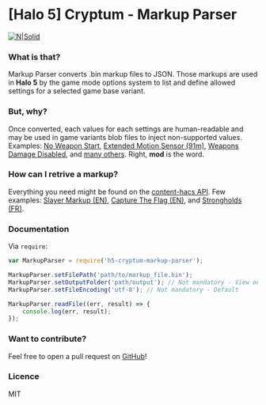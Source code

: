 # [Halo 5] Cryptum - Markup Parser

[![N|Solid](https://i.imgur.com/YhIwCPL.png)](https://www.twitter.com/_SuckMyLuck)
### What is that?
Markup Parser converts .bin markup files to JSON. Those markups are used in **Halo 5** by the game mode options system to list and define allowed settings for a selected game base variant.

### But, why?
Once converted, each values for each settings are human-readable and may be used in game variants blob files to inject non-supported values. Examples: [No Weapon Start](https://www.halowaypoint.com/en-us/games/halo-5-guardians/xbox-one/game-variants?lastModifiedFilter=Everything&sortOrder=BookmarkCount&page=1&gamertag=X3CXeX%20v3#ugc_halo-5-guardians_xbox-one_gamevariant_X3CXeX%20v3_b768f833-878b-4e15-96e3-8e84675b553c), [Extended Motion Sensor (91m)](https://www.halowaypoint.com/en-us/games/halo-5-guardians/xbox-one/game-variants?lastModifiedFilter=Everything&sortOrder=BookmarkCount&page=1&gamertag=X3CXeX%20v3#ugc_halo-5-guardians_xbox-one_gamevariant_X3CXeX%20v3_66681a69-8096-42c5-8df1-a89b21974cf1), [Weapons Damage Disabled](https://www.halowaypoint.com/en-us/games/halo-5-guardians/xbox-one/game-variants?lastModifiedFilter=Everything&sortOrder=BookmarkCount&page=1&gamertag=X3CXeX%20v3#ugc_halo-5-guardians_xbox-one_gamevariant_X3CXeX%20v3_9b16f28b-f26d-494d-9dac-3378c84bcd01), and [many others](https://www.halowaypoint.com/en-us/games/halo-5-guardians/xbox-one/game-variants?lastModifiedFilter=Everything&sortOrder=BookmarkCount&page=1&gamertag=X3CXeX%20v3). Right, **mod** is the word.

### How can I retrive a markup?
Everything you need might be found on the [content-hacs API](https://content-hacs.svc.halowaypoint.com/contents/GameVariantDefinition).
Few examples: [Slayer Markup (EN)](https://content.halocdn.com/media/Default/Hopper-Files/Generated/94054-17-07-06-2300-0/EditableOptionsDefinition/Slayer_CustomGamesUIMarkup_en.bin), [Capture The Flag (EN)](https://content.halocdn.com/media/Default/Hopper-Files/Generated/94054-17-07-06-2300-0/EditableOptionsDefinition/CaptureTheFlag_CustomGamesUIMarkup_en.bin), and [Strongholds (FR)](https://content.halocdn.com/media/Default/Hopper-Files/Generated/94054-17-07-06-2300-0/EditableOptionsDefinition/Strongholds_CustomGamesUIMarkup_fr.bin).

### Documentation
Via `require`:
```javascript
var MarkupParser = require('h5-cryptum-markup-parser');

MarkupParser.setFilePath('path/to/markup_file.bin');
MarkupParser.setOutputFolder('path/output'); // Not mandatory - View only
MarkupParser.setFileEncoding('utf-8'); // Not mandatory - Default

MarkupParser.readFile((err, result) => {
    console.log(err, result);
});
```

### Want to contribute?
Feel free to open a pull request on [GitHub](https://github.com/Alexis-Bize/h5-cryptum-markup-parser)!

### Licence
MIT